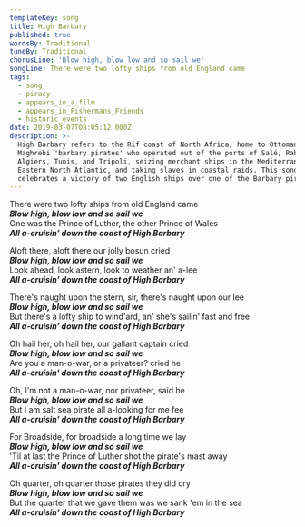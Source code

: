 ```yaml
---
templateKey: song
title: High Barbary
published: true
wordsBy: Traditional
tuneBy: Traditional
chorusLine: 'Blow high, blow low and so sail we'
songLine: There were two lofty ships from old England came
tags:
  - song
  - piracy
  - appears_in_a_film
  - appears_in_Fishermans_Friends
  - historic_events
date: 2019-03-07T08:05:12.000Z
description: >-
  High Barbary refers to the Rif coast of North Africa, home to Ottoman and
  Maghrebi 'barbary pirates' who operated out of the ports of Salé, Rabat,
  Algiers, Tunis, and Tripoli, seizing merchant ships in the Mediterranean and
  Eastern North Atlantic, and taking slaves in coastal raids. This song
  celebrates a victory of two English ships over one of the Barbary pirates.
---
```

There were two lofty ships from old England came\
***Blow high, blow low and so sail we***\
One was the Prince of Luther, the other Prince of Wales\
***All a-cruisin' down the coast of High Barbary*** 

Aloft there, aloft there our jolly bosun cried\
***Blow high, blow low and so sail we***\
Look ahead, look astern, look to weather an' a-lee\
***All a-cruisin' down the coast of High Barbary*** 

There's naught upon the stern, sir, there's naught upon our lee\
***Blow high, blow low and so sail we***\
But there's a lofty ship to wind'ard, an' she's sailin' fast and
free\
***All a-cruisin' down the coast of High Barbary*** 

Oh hail her, oh hail her, our gallant captain cried\
***Blow high, blow low and so sail we***\
Are you a man-o-war, or a privateer? cried he\
***All a-cruisin' down the coast of High Barbary*** 

Oh, I'm not a man-o-war, nor privateer, said he\
***Blow high, blow low and so sail we***\
But I am salt sea pirate all a-looking for me fee\
***All a-cruisin' down the coast of High Barbary*** 

For Broadside, for broadside a long time we lay\
***Blow high, blow low and so sail we***\
'Til at last the Prince of Luther shot the pirate's mast away\
***All a-cruisin' down the coast of High Barbary*** 

Oh quarter, oh quarter those pirates they did cry\
***Blow high, blow low and so sail we***\
But the quarter that we gave them was we sank 'em in the sea\
***All a-cruisin' down the coast of High Barbary*** 
